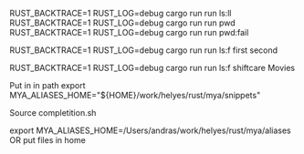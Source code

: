 RUST_BACKTRACE=1 RUST_LOG=debug cargo run run ls:ll
RUST_BACKTRACE=1 RUST_LOG=debug cargo run run pwd
RUST_BACKTRACE=1 RUST_LOG=debug cargo run run pwd:fail

RUST_BACKTRACE=1 RUST_LOG=debug cargo run run ls:f first second


RUST_BACKTRACE=1 RUST_LOG=debug cargo run run ls:f shiftcare Movies


Put in in path
export MYA_ALIASES_HOME="${HOME}/work/helyes/rust/mya/snippets"

Source completition.sh

export MYA_ALIASES_HOME=/Users/andras/work/helyes/rust/mya/aliases
OR 
put files in home